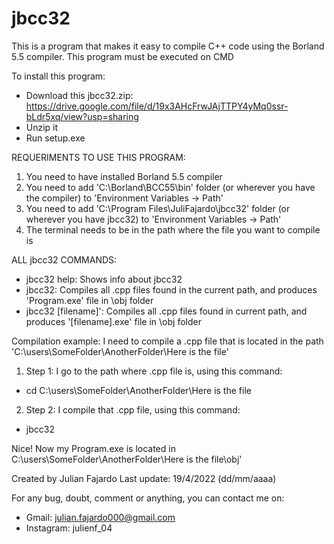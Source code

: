 # jbcc32
This is a program that makes it easy to compile C++ code using the Borland 5.5 compiler. This program must be executed on CMD

To install this program:
- Download this jbcc32.zip: https://drive.google.com/file/d/19x3AHcFrwJAjTTPY4yMq0ssr-bLdr5xq/view?usp=sharing
- Unzip it
- Run setup.exe


REQUERIMENTS TO USE THIS PROGRAM:
 1) You need to have installed Borland 5.5 compiler
 2) You need to add 'C:\Borland\BCC55\bin' folder (or wherever you have the compiler) to 'Environment Variables -> Path'
 3) You need to add 'C:\Program Files\JuliFajardo\jbcc32' folder (or wherever you have jbcc32) to 'Environment Variables -> Path'
 4) The terminal needs to be in the path where the file you want to compile is


ALL jbcc32 COMMANDS:
 - jbcc32 help: Shows info about jbcc32
 - jbcc32: Compiles all .cpp files found in the current path, and produces 'Program.exe' file in \obj folder
 - jbcc32 [filename]': Compiles all .cpp files found in current path, and produces '[filename].exe' file in \obj folder


Compilation example:
I need to compile a .cpp file that is located in the path 'C:\users\SomeFolder\AnotherFolder\Here is the file'
 1) Step 1: I go to the path where .cpp file is, using this command:
 - cd C:\users\SomeFolder\AnotherFolder\Here is the file
 2) Step 2: I compile that .cpp file, using this command:
 - jbcc32

 Nice! Now my Program.exe is located in C:\users\SomeFolder\AnotherFolder\Here is the file\obj\'


Created by Julian Fajardo
Last update: 19/4/2022 (dd/mm/aaaa)


For any bug, doubt, comment or anything, you can contact me on:
 - Gmail: julian.fajardo000@gmail.com
 - Instagram: julienf_04
